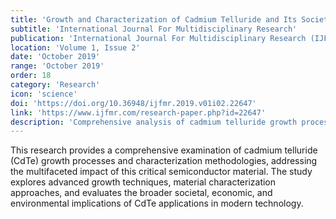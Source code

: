 ```yaml
---
title: 'Growth and Characterization of Cadmium Telluride and Its Societal, Economic, and Environmental Impact'
subtitle: 'International Journal For Multidisciplinary Research'
publication: 'International Journal For Multidisciplinary Research (IJFMR)'
location: 'Volume 1, Issue 2'
date: 'October 2019'
range: 'October 2019'
order: 18
category: 'Research'
icon: 'science'
doi: 'https://doi.org/10.36948/ijfmr.2019.v01i02.22647'
link: 'https://www.ijfmr.com/research-paper.php?id=22647'
description: 'Comprehensive analysis of cadmium telluride growth processes and characterization techniques, examining the societal, economic, and environmental implications of this critical semiconductor material.'
---
```


This research provides a comprehensive examination of cadmium telluride (CdTe) growth processes and characterization methodologies, addressing the multifaceted impact of this critical semiconductor material. The study explores advanced growth techniques, material characterization approaches, and evaluates the broader societal, economic, and environmental implications of CdTe applications in modern technology. 